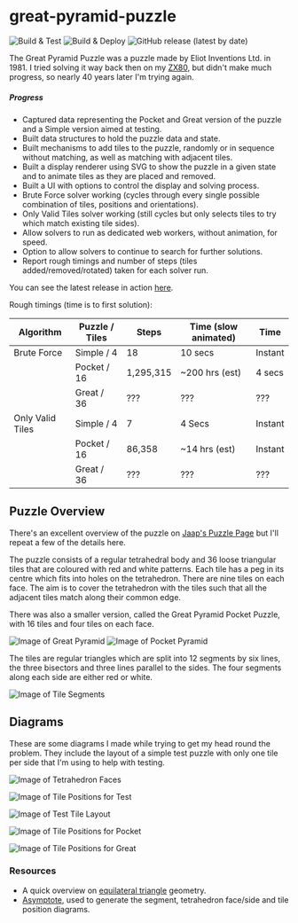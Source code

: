 # great-pyramid-puzzle

![Build & Test](https://github.com/RatJuggler/great-pyramid-puzzle/workflows/Build%20&%20Test/badge.svg)
![Build & Deploy](https://github.com/RatJuggler/great-pyramid-puzzle/workflows/Build%20&%20Deploy/badge.svg)
![GitHub release (latest by date)](https://img.shields.io/github/v/release/RatJuggler/great-pyramid-puzzle)

The Great Pyramid Puzzle was a puzzle made by Eliot Inventions Ltd. in 1981. I tried solving it way back then on my 
[ZX80](https://en.wikipedia.org/wiki/ZX80), but didn't make much progress, so nearly 40 years later I'm trying again.

##### Progress
- Captured data representing the Pocket and Great version of the puzzle and a Simple version aimed at testing.
- Built data structures to hold the puzzle data and state.
- Built mechanisms to add tiles to the puzzle, randomly or in sequence without matching, as well as matching with adjacent tiles. 
- Built a display renderer using SVG to show the puzzle in a given state and to animate tiles as they are placed and removed.
- Built a UI with options to control the display and solving process.
- Brute Force solver working (cycles through every single possible combination of tiles, positions and orientations).
- Only Valid Tiles solver working (still cycles but only selects tiles to try which match existing tile sides).
- Allow solvers to run as dedicated web workers, without animation, for speed.
- Option to allow solvers to continue to search for further solutions.
- Report rough timings and number of steps (tiles added/removed/rotated) taken for each solver run.

You can see the latest release in action [here](https://ratjuggler.github.io/great-pyramid-puzzle/).

Rough timings (time is to first solution):

| Algorithm        | Puzzle / Tiles | Steps     | Time (slow animated) | Time    |
| ---------------- | -------------- | --------- | -------------------- | ------- |
| Brute Force      | Simple / 4     | 18        | 10 secs              | Instant |
|                  | Pocket / 16    | 1,295,315 | ~200 hrs (est)       | 4 secs  |
|                  | Great / 36     | ???       | ???                  | ???     |
| Only Valid Tiles | Simple / 4     | 7         | 4 Secs               | Instant |
|                  | Pocket / 16    | 86,358    | ~14 hrs (est)        | Instant |
|                  | Great / 36     | ???       | ???                  | ???     |

## Puzzle Overview
There's an excellent overview of the puzzle on [Jaap's Puzzle Page](https://www.jaapsch.net/puzzles/pyramid.htm) but I'll repeat a
few of the details here.

The puzzle consists of a regular tetrahedral body and 36 loose triangular tiles that are coloured with red and white patterns. 
Each tile has a peg in its centre which fits into holes on the tetrahedron. There are nine tiles on each face. The aim is to cover
the tetrahedron with the tiles such that all the adjacent tiles match along their common edge.

There was also a smaller version, called the Great Pyramid Pocket Puzzle, with 16 tiles and four tiles on each face.

![Image of Great Pyramid](https://raw.githubusercontent.com/RatJuggler/great-pyramid-puzzle/main/images/great-pyramid.jpg)
![Image of Pocket Pyramid](https://raw.githubusercontent.com/RatJuggler/great-pyramid-puzzle/main/images/pocket-pyramid.jpg)

The tiles are regular triangles which are split into 12 segments by six lines, the three bisectors and three lines parallel to the
sides. The four segments along each side are either red or white.

![Image of Tile Segments](https://raw.githubusercontent.com/RatJuggler/great-pyramid-puzzle/main/images/tile-segments.svg)

## Diagrams
These are some diagrams I made while trying to get my head round the problem. They include the layout of a simple test puzzle with
only one tile per side that I'm using to help with testing.

![Image of Tetrahedron Faces](https://raw.githubusercontent.com/RatJuggler/great-pyramid-puzzle/main/images/tetrahedron-faces.svg)

![Image of Tile Positions for Test](https://raw.githubusercontent.com/RatJuggler/great-pyramid-puzzle/main/images/tile-positions-test.svg)

![Image of Test Tile Layout](https://raw.githubusercontent.com/RatJuggler/great-pyramid-puzzle/main/images/tile-test-layout.svg)

![Image of Tile Positions for Pocket](https://raw.githubusercontent.com/RatJuggler/great-pyramid-puzzle/main/images/tile-positions-pocket.svg)

![Image of Tile Positions for Great](https://raw.githubusercontent.com/RatJuggler/great-pyramid-puzzle/main/images/tile-positions-great.svg)

### Resources
- A quick overview on [equilateral triangle](https://en.wikipedia.org/wiki/Equilateral_triangle) geometry.
- [Asymptote](https://asymptote.sourceforge.io/), used to generate the segment, tetrahedron face/side and tile position diagrams.

